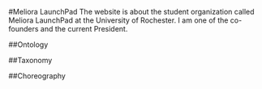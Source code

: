 #Meliora LaunchPad
The website is about the student organization called Meliora LaunchPad at the University of Rochester. I am one of the co-founders and the current President.

##Ontology




##Taxonomy



##Choreography
